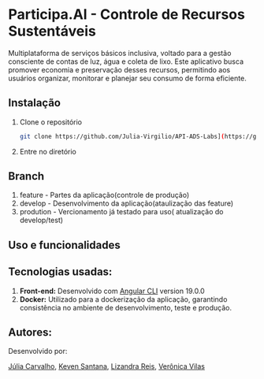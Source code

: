 # Participa.AI - Controle de Recursos Sustentáveis
Multiplataforma de serviços básicos inclusiva, voltado para a gestão consciente de contas de luz, água e coleta de lixo. Este aplicativo busca promover economia e preservação desses recursos, permitindo aos usuários organizar, monitorar e planejar seu consumo de forma eficiente.

## Instalação

1. Clone o repositório
    ```bash
   git clone https://github.com/Julia-Virgilio/API-ADS-Labs](https://github.com/Julia-Virgilio/Participe.Ai
2. Entre no diretório


## Branch 
1. feature - Partes da aplicação(controle de produção)
2. develop - Desenvolvimento da aplicação(ataulização das feature)
3. prodution - Vercionamento já testado para uso( atualização do develop/test)

## Uso e funcionalidades

## Tecnologias usadas:
1. **Front-end:** Desenvolvido com [Angular CLI](https://github.com/angular/angular-cli) version 19.0.0
2. **Docker:** Utilizado para a dockerização da aplicação, garantindo consistência no ambiente de desenvolvimento, teste e produção.

## Autores:
Desenvolvido por:

[Júlia Carvalho](https://github.com/Julia-Virgilio), 
[Keven Santana](https://github.com/kevensantana), [Lizandra Reis](https://github.com/lioreis), [Verônica Vilas](https://github.com/VeronicaVilas)
